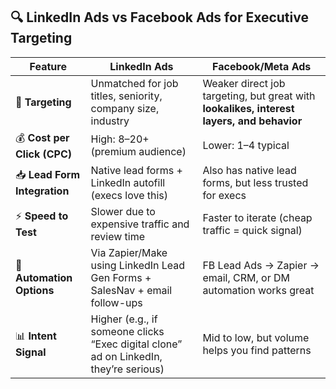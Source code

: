 ## 🔍 **LinkedIn Ads vs Facebook Ads for Executive Targeting**

|Feature|**LinkedIn Ads**|**Facebook/Meta Ads**|
|---|---|---|
|🎯 **Targeting**|Unmatched for job titles, seniority, company size, industry|Weaker direct job targeting, but great with **lookalikes, interest layers, and behavior**|
|💰 **Cost per Click (CPC)**|High: $8–$20+ (premium audience)|Lower: $1–$4 typical|
|📥 **Lead Form Integration**|Native lead forms + LinkedIn autofill (execs love this)|Also has native lead forms, but less trusted for execs|
|⚡ **Speed to Test**|Slower due to expensive traffic and review time|Faster to iterate (cheap traffic = quick signal)|
|🤖 **Automation Options**|Via Zapier/Make using LinkedIn Lead Gen Forms + SalesNav + email follow-ups|FB Lead Ads → Zapier → email, CRM, or DM automation works great|
|📊 **Intent Signal**|Higher (e.g., if someone clicks “Exec digital clone” ad on LinkedIn, they’re serious)|Mid to low, but volume helps you find patterns|
